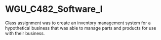 # WGU_C482_Software_I

Class assignment was to create an inventory management system for a hypothetical business that was able to manage parts and products for use with their business.
